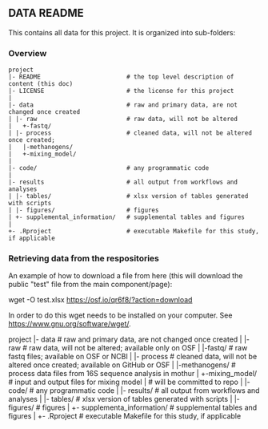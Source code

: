 ## DATA README

This contains all data for this project. It is organized into sub-folders:

### Overview


	project
	|- README                        # the top level description of content (this doc)
	|- LICENSE                       # the license for this project
	|
	|- data                          # raw and primary data, are not changed once created
	| |- raw                         # raw data, will not be altered
	|   +-fastq/
	| |- process                     # cleaned data, will not be altered once created;
	|   |-methanogens/
	|   +-mixing_model/
	|
	|- code/                         # any programmatic code
	|
	|- results                       # all output from workflows and analyses
	| |- tables/                     # xlsx version of tables generated with scripts
	| |- figures/                    # figures
	| +- supplemental_information/   # supplemental tables and figures
	|
	+- .Rproject                     # executable Makefile for this study, if applicable


### Retrieving data from the respositories
An example of how to download a file from here (this will download the public "test" file from the main component/page):

wget -O test.xlsx https://osf.io/qr6f8/?action=download

In order to do this wget needs to be installed on your computer. See https://www.gnu.org/software/wget/. 



project
	|- data                          # raw and primary data, are not changed once created
	| |- raw                         # raw data, will not be altered; available only on OSF
	|   |-fastq/                     # raw fastq files; available on OSF or NCBI
	| |- process                     # cleaned data, will not be altered once created; available on GitHub or OSF
	|   |-methanogens/               # process data files from 16S sequence analysis in mothur
	|   +-mixing_model/              # input and output files for mixing model
	|                                # will be committed to repo
	|
	|- code/                         # any programmatic code
	|
	|- results/                      # all output from workflows and analyses
	| |- tables/                     # xlsx version of tables generated with scripts
	| |- figures/                    # figures
	| +- supplementa_information/    # supplemental tables and figures
	|
	+- .Rproject                     # executable Makefile for this study, if applicable
